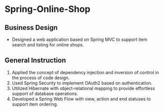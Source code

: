 # Spring-Online-Shop

## Business Design
  - Designed a web application based on Spring MVC to support item search and listing for online shops.

## General Instruction
1.	Applied the concept of dependency injection and inversion of control in the process of code design.
2.	Used Spring Security to implement OAuth2 based on authentication.
3.	Utilized Hibernate with object-relational mapping to provide effortless support of database operations.
4. 	Developed a Spring Web Flow with view, action and end statuses to support item ordering.

